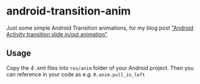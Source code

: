 # android-transition-anim
Just some simple Android Transition animations, for my blog post ["Android Activity transition slide in/out animation"](http://madcoda.com/2013/09/android-activity-transition-slide-in-out-animation/).

## Usage
Copy the 4 .xml files into <code>res/anim</code> folder of your Android project. Then you can reference in your code as e.g. <code>R.anim.pull_in_left</code>
